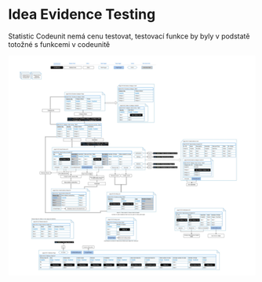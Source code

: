 # Idea Evidence Testing

Statistic Codeunit nemá cenu testovat, testovací funkce by byly v podstatě totožné s funkcemi v codeunitě

![Schema](gfx/Idea_Evidence_Schema.jpg)

